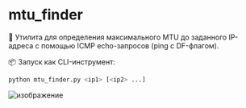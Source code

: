 # mtu_finder

🧰 Утилита для определения максимального MTU до заданного IP-адреса с помощью ICMP echo-запросов (ping с DF-флагом).

📦 Запуск как CLI-инструмент:

```bash
python mtu_finder.py <ip1> [<ip2> ...]
```
![изображение](https://github.com/user-attachments/assets/448588bf-6804-4a52-9170-9ad47047c1f7)
